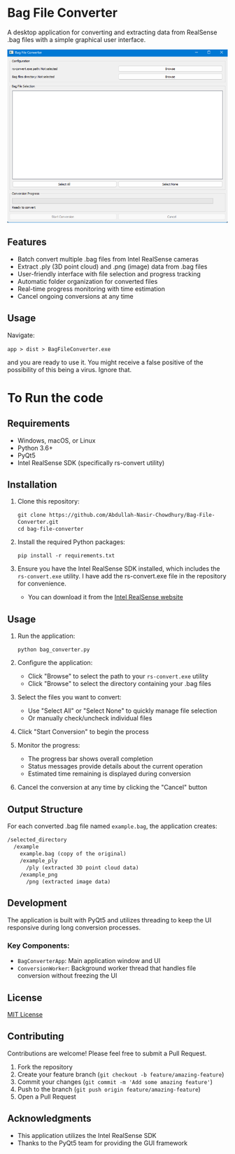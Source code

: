 # Bag File Converter

A desktop application for converting and extracting data from RealSense .bag files with a simple graphical user interface.

![Bag File Converter Screenshot](https://github.com/Abdullah-Nasir-Chowdhury/Bag-File-Converter/blob/master/others/app-interface.png)

## Features

- Batch convert multiple .bag files from Intel RealSense cameras
- Extract .ply (3D point cloud) and .png (image) data from .bag files
- User-friendly interface with file selection and progress tracking
- Automatic folder organization for converted files
- Real-time progress monitoring with time estimation
- Cancel ongoing conversions at any time

## Usage

Navigate:

`app > dist > BagFileConverter.exe`

and you are ready to use it. You might receive a false positive of the possibility of this being a virus. Ignore that. 

# To Run the code 

## Requirements

- Windows, macOS, or Linux
- Python 3.6+
- PyQt5
- Intel RealSense SDK (specifically rs-convert utility)

## Installation

1. Clone this repository:
   ```
   git clone https://github.com/Abdullah-Nasir-Chowdhury/Bag-File-Converter.git 
   cd bag-file-converter
   ```

2. Install the required Python packages:
   ```
   pip install -r requirements.txt
   ```

3. Ensure you have the Intel RealSense SDK installed, which includes the `rs-convert.exe` utility. I have add the rs-convert.exe file in the repository for convenience.
   - You can download it from the [Intel RealSense website](https://www.intelrealsense.com/sdk-2/)

## Usage

1. Run the application:
   ```
   python bag_converter.py
   ```

2. Configure the application:
   - Click "Browse" to select the path to your `rs-convert.exe` utility
   - Click "Browse" to select the directory containing your .bag files

3. Select the files you want to convert:
   - Use "Select All" or "Select None" to quickly manage file selection
   - Or manually check/uncheck individual files

4. Click "Start Conversion" to begin the process

5. Monitor the progress:
   - The progress bar shows overall completion
   - Status messages provide details about the current operation
   - Estimated time remaining is displayed during conversion

6. Cancel the conversion at any time by clicking the "Cancel" button

## Output Structure

For each converted .bag file named `example.bag`, the application creates:

```
/selected_directory
  /example
    example.bag (copy of the original)
    /example_ply
      /ply (extracted 3D point cloud data)
    /example_png
      /png (extracted image data)
```

## Development

The application is built with PyQt5 and utilizes threading to keep the UI responsive during long conversion processes.

### Key Components:

- `BagConverterApp`: Main application window and UI
- `ConversionWorker`: Background worker thread that handles file conversion without freezing the UI

## License

[MIT License](LICENSE)

## Contributing

Contributions are welcome! Please feel free to submit a Pull Request.

1. Fork the repository
2. Create your feature branch (`git checkout -b feature/amazing-feature`)
3. Commit your changes (`git commit -m 'Add some amazing feature'`)
4. Push to the branch (`git push origin feature/amazing-feature`)
5. Open a Pull Request

## Acknowledgments

- This application utilizes the Intel RealSense SDK
- Thanks to the PyQt5 team for providing the GUI framework
